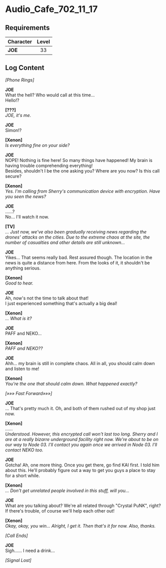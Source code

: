 # Audio_Cafe_702_11_17
## Requirements
|Character|Level|
|---------|:---:|
|**JOE**  | 33  |

## Log Content
*\[Phone Rings\]*

**JOE**<br>
What the hell? Who would call at this time...<br>
Hello!?

**[???]**<br>
*JOE, it's me.*

**JOE**<br>
Simon!?

**[Xenon]**<br>
*Is everything fine on your side?*

**JOE**<br>
NOPE! Nothing is fine here! So many things have happened! My brain is having trouble comprehending everything!<br>
Besides, shouldn't I be the one asking you? Where are you now? Is this call secure?

**[Xenon]**<br>
*Yes. I'm calling from Sherry's communication device with encryption. Have you seen the news?*

**JOE**<br>
......?<br>
No... I'll watch it now.

**[TV]**<br>
*... Just now, we've also been gradually receiving news regarding the drones' attacks on the cities. Due to the extreme chaos at the site, the number of casualties and other details are still unknown...*

**JOE**<br>
Yikes... That seems really bad. Rest assured though. The location in the news is quite a distance from here. From the looks of it, it shouldn't be anything serious.

**[Xenon]**<br>
*Good to hear.*

**JOE**<br>
Ah, now's not the time to talk about that!<br>
I just experienced something that's actually a big deal!

**[Xenon]**<br>
*... What is it?*

**JOE**<br>
PAFF and NEKO...

**[Xenon]**<br>
*PAFF and NEKO??*

**JOE**<br>
Ahh... my brain is still in complete chaos. All in all, you should calm down and listen to me!

**[Xenon]**<br>
*You're the one that should calm down. What happened exactly?*

*[»»» Fast Forward»»»]*

**JOE**<br>
... That's pretty much it. Oh, and both of them rushed out of my shop just now.

**[Xenon]**<br>
*......<br>
Understood. However, this encrypted call won't last too long. Sherry and I are at a really bizarre underground facility right now. We're about to be on our way to Node 03. I'll contact you again once we arrived in Node 03. I'll contact NEKO too.*

**JOE**<br>
Gotcha! Ah, one more thing. Once you get there, go find KAI first. I told him about this. He'll probably figure out a way to get you guys a place to stay for a short while.

**[Xenon]**<br>
*... Don't get unrelated people involved in this stuff, will you...*

**JOE**<br>
What are you talking about? We're all related through "Crystal PuNK", right? If there's trouble, of course we'll help each other out!

**[Xenon]**<br>
*Okay, okay, you win... Alright, I get it. Then that's it for now. Also, thanks.*

*[Call Ends]*

**JOE**<br>
Sigh...... I need a drink...

*[Signal Lost]*
